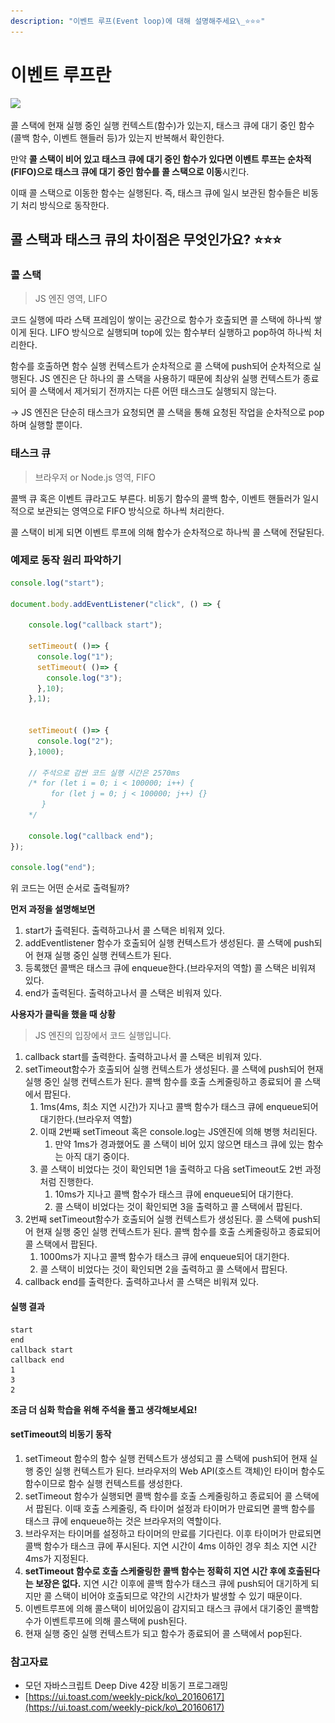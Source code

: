 ```yaml
---
description: "이벤트 루프(Event loop)에 대해 설명해주세요\_⭐⭐⭐"
---
```


# 이벤트 루프란

![](<../.gitbook/assets/스크린샷 2023-01-21 오후 6.16.27.png>)

콜 스택에 현재 실행 중인 실행 컨텍스트(함수)가 있는지, 태스크 큐에 대기 중인 함수(콜백 함수, 이벤트 핸들러 등)가 있는지 반복해서 확인한다.

만약 **콜 스택이 비어 있고 태스크 큐에 대기 중인 함수가 있다면 이벤트 루프는 순차적(FIFO)으로 태스크 큐에 대기 중인 함수를 콜 스택으로 이동**시킨다.

이때 콜 스택으로 이동한 함수는 실행된다. 즉, 태스크 큐에 일시 보관된 함수들은 비동기 처리 방식으로 동작한다.

## 콜 스택과 태스크 큐의 차이점은 무엇인가요? ⭐⭐⭐

### 콜 스택

> JS 엔진 영역, LIFO

코드 실행에 따라 스택 프레임이 쌓이는 공간으로 함수가 호출되면 콜 스택에 하나씩 쌓이게 된다. LIFO 방식으로 실행되며 top에 있는 함수부터 실행하고 pop하여 하나씩 처리한다.

함수를 호출하면 함수 실행 컨텍스트가 순차적으로 콜 스택에 push되어 순차적으로 실행된다. JS 엔진은 단 하나의 콜 스택을 사용하기 때문에 최상위 실행 컨텍스트가 종료되어 콜 스택에서 제거되기 전까지는 다른 어떤 태스크도 실행되지 않는다.

\-> JS 엔진은 단순히 태스크가 요청되면 콜 스택을 통해 요청된 작업을 순차적으로 pop하며 실행할 뿐이다.

### 태스크 큐

> 브라우저 or Node.js 영역, FIFO

콜백 큐 혹은 이벤트 큐라고도 부른다. 비동기 함수의 콜백 함수, 이벤트 핸들러가 일시적으로 보관되는 영역으로 FIFO 방식으로 하나씩 처리한다.

콜 스택이 비게 되면 이벤트 루프에 의해 함수가 순차적으로 하나씩 콜 스택에 전달된다.

### 예제로 동작 원리 파악하기

```javascript
console.log("start");

document.body.addEventListener("click", () => {

    console.log("callback start");

    setTimeout( ()=> { 
      console.log("1");
      setTimeout( ()=> {
        console.log("3");
      },10);
    },1);


    setTimeout( ()=> { 
      console.log("2");
    },1000);
    
    // 주석으로 감싼 코드 실행 시간은 2570ms
    /* for (let i = 0; i < 100000; i++) {
         for (let j = 0; j < 100000; j++) {}
       }
    */

    console.log("callback end");
});

console.log("end");
```

위 코드는 어떤 순서로 출력될까?

**먼저 과정을 설명해보면**

1. start가 출력된다. 출력하고나서 콜 스택은 비워져 있다.
2. addEventlistener 함수가 호출되어 실행 컨텍스트가 생성된다. 콜 스택에 push되어 현재 실행 중인 실행 컨텍스트가 된다.
3. 등록했던 콜백은 태스크 큐에 enqueue한다.(브라우저의 역할) 콜 스택은 비워져 있다.
4. end가 출력된다. 출력하고나서 콜 스택은 비워져 있다.

**사용자가 클릭을 했을 때 상황**

> JS 엔진의 입장에서 코드 실행입니다.

1. callback start를 출력한다. 출력하고나서 콜 스택은 비워져 있다.
2. setTimeout함수가 호출되어 실행 컨텍스트가 생성된다. 콜 스택에 push되어 현재 실행 중인 실행 컨텍스트가 된다. 콜백 함수를 호출 스케줄링하고 종료되어 콜 스택에서 팝된다.
   1. 1ms(4ms, 최소 지연 시간)가 지나고 콜백 함수가 태스크 큐에 enqueue되어 대기한다.(브라우저 역할)
   2. 이때 2번째 setTimeout 혹은 console.log는 JS엔진에 의해 병행 처리된다.
      1. 만약 1ms가 경과했어도 콜 스택이 비어 있지 않으면 태스크 큐에 있는 함수는 아직 대기 중이다.
   3. 콜 스택이 비었다는 것이 확인되면 1을 출력하고 다음 setTimeout도 2번 과정처럼 진행한다.
      1. 10ms가 지나고 콜백 함수가 태스크 큐에 enqueue되어 대기한다.
      2. 콜 스택이 비었다는 것이 확인되면 3을 출력하고 콜 스택에서 팝된다.
3. 2번째 setTimeout함수가 호출되어 실행 컨텍스트가 생성된다. 콜 스택에 push되어 현재 실행 중인 실행 컨텍스트가 된다. 콜백 함수를 호출 스케줄링하고 종료되어 콜 스택에서 팝된다.
   1. 1000ms가 지나고 콜백 함수가 태스크 큐에 enqueue되어 대기한다.
   2. 콜 스택이 비었다는 것이 확인되면 2을 출력하고 콜 스택에서 팝된다.
4. callback end를 출력한다. 출력하고나서 콜 스택은 비워져 있다.

#### 실행 결과

```
start
end
callback start
callback end
1
3
2
```

**조금 더 심화 학습을 위해 주석을 풀고 생각해보세요!**

#### setTimeout의 비동기 동작

1. setTimeout 함수의 함수 실행 컨텍스트가 생성되고 콜 스택에 push되어 현재 실행 중인 실행 컨텍스트가 된다. 브라우저의 Web API(호스트 객체)인 타이머 함수도 함수이므로 함수 실행 컨텍스트를 생성한다.
2. setTimeout 함수가 실행되면 콜백 함수를 호출 스케줄링하고 종료되어 콜 스택에서 팝된다. 이때 호출 스케줄링, 즉 타이머 설정과 타이머가 만료되면 콜백 함수를 태스크 큐에 enqueue하는 것은 브라우저의 역할이다.
3. 브라우저는 타이머를 설정하고 타이머의 만료를 기다린다. 이후 타이머가 만료되면 콜백 함수가 태스크 큐에 푸시된다. 지연 시간이 4ms 이하인 경우 최소 지연 시간 4ms가 지정된다.
4. **setTimeout 함수로 호출 스케줄링한 콜백 함수는 정확히 지연 시간 후에 호출된다는 보장은 없다.** 지연 시간 이후에 콜백 함수가 태스크 큐에 push되어 대기하게 되지만 콜 스택이 비어야 호출되므로 약간의 시간차가 발생할 수 있기 때문이다.
5. 이벤트루프에 의해 콜스택이 비어있음이 감지되고 태스크 큐에서 대기중인 콜백함수가 이벤트루프에 의해 콜스택에 push된다.
6. 현재 실행 중인 실행 컨텍스트가 되고 함수가 종료되어 콜 스택에서 pop된다.

### 참고자료

* 모던 자바스크립트 Deep Dive 42장 비동기 프로그래밍
* [https://ui.toast.com/weekly-pick/ko\_20160617](https://ui.toast.com/weekly-pick/ko\_20160617)
